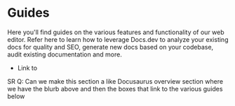 # Guides

Here you'll find guides on the various features and functionality of our web editor. Refer here to learn how to leverage Docs.dev to analyze your existing docs for quality and SEO, generate new docs based on your codebase, audit existing documentation and more.

* Link to

SR Q: Can we make this section a like Docusaurus overview section where we have the blurb above and then the boxes that link to the various guides below
